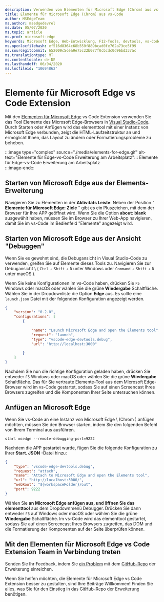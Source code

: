 ```yaml
---
description: Verwenden von Elementen für Microsoft Edge (Chrom) aus vs-Code
title: Elemente für Microsoft Edge (Chrom) aus vs-Code
author: MSEdgeTeam
ms.author: msedgedevrel
ms.date: 05/07/2020
ms.topic: article
ms.prod: microsoft-edge
keywords: Microsoft Edge, Web-Entwicklung, F12-Tools, devtools, vs-Code, Visual Studio-Code, Elemente
ms.openlocfilehash: ef516d8364c68b550f889bcad0fe762a73ce5f99
ms.sourcegitcommit: 652009c5cea9e75c22b077f0cbcdc0d96bd337ac
ms.translationtype: MT
ms.contentlocale: de-DE
ms.lasthandoff: 06/04/2020
ms.locfileid: "10694862"
---
```

# Elemente für Microsoft Edge vs Code Extension  

Mit den [Elementen für Microsoft Edge][VisualstudioMarketplaceElementsMicrosoftEdgeChromium] vs Code Extension verwenden Sie das Tool Elemente des Microsoft Edge-Browsers in [Visual Studio-Code][VisualstudioCode].  Durch Starten oder Anfügen wird das elementtool mit einer Instanz von Microsoft Edge verbunden, zeigt die HTML-Laufzeitstruktur an und ermöglicht Ihnen, das Layout zu ändern oder Formatierungsprobleme zu beheben.  

:::image type="complex" source="./media/elements-for-edge.gif" alt-text="Elemente für Edge-vs-Code Erweiterung am Arbeitsplatz":::
   Elemente für Edge-vs-Code Erweiterung am Arbeitsplatz  
:::image-end:::

<!--![Elements for Edge VS Code extension at work][ImageGifElementsEdge]  -->  

## Starten von Microsoft Edge aus der Elements-Erweiterung  

Navigieren Sie zu Elementen in der **Aktivitäts Leiste**.  Neben der Position " **Elemente für Microsoft Edge: Ziele** " gibt es ein Pluszeichen, mit dem der Browser für Ihre APP geöffnet wird.  Wenn Sie die Option **about: blank** ausgewählt haben, müssen Sie im Browser zu Ihrer Web-App navigieren, damit Sie im vs-Code im Bedienfeld "Elemente" angezeigt wird.  

## Starten von Microsoft Edge aus der Ansicht "Debuggen"  

Wenn Sie es gewohnt sind, die Debugansicht in Visual Studio-Code zu verwenden, greifen Sie auf Elemente dieses Tools zu.  Navigieren Sie zur Debugansicht \ ( `Ctrl` + `Shift` + `D` unter Windows oder `Command` + `Shift` + `D` unter macOS \).  

Wenn Sie keine Konfigurationen im vs-Code haben, drücken Sie `F5` Windows oder macOS oder wählen Sie die grüne **Wiedergabe** Schaltfläche. Wählen Sie in der Dropdownliste die Option **Edge** aus. Es sollte eine `launch.json` Datei mit der folgenden Konfiguration angezeigt werden.  

```json
{
    "version": "0.2.0",
    "configurations": [
        {
            
            "name": "Launch Microsoft Edge and open the Elements tool",
            "request": "launch",
            "type": "vscode-edge-devtools.debug",
            "url": "http://localhost:3000"
        
        }
    ]
}
```  

Nachdem Sie nun die richtige Konfiguration geladen haben, drücken Sie entweder `F5` Windows oder macOS oder wählen Sie die grüne **Wiedergabe** Schaltfläche. Das für Sie vertraute Elemente-Tool aus dem Microsoft Edge-Browser wird im vs-Code gestartet, sodass Sie auf einen Screencast Ihres Browsers zugreifen und die Komponenten Ihrer Seite untersuchen können.  

## Anfügen an Microsoft Edge  

Wenn Sie vs-Code an eine Instanz von Microsoft Edge \ (Chrom \) anfügen möchten, müssen Sie den Browser starten, indem Sie den folgenden Befehl von Ihrem Terminal aus ausführen.  

`start msedge --remote-debugging-port=9222`  

Nachdem die APP gestartet wurde, fügen Sie die folgende Konfiguration zu Ihrer **Start. JSON** -Datei hinzu:  

```json
{
    "type": "vscode-edge-devtools.debug",
    "request": "attach",
    "name": "Attach to Microsoft Edge and open the Elements tool",
    "url": "http://localhost:3000/",
    "webRoot": "${workspaceFolder}/out",
    "port": 9222
}
```  

Wählen Sie **an Microsoft Edge anfügen aus, und öffnen Sie das elementtool** aus dem Dropdownmenü Debugger.  Drücken Sie dann entweder `F5` auf Windows oder macOS oder wählen Sie die grüne **Wiedergabe** Schaltfläche.  Im vs-Code wird das elementtool gestartet, sodass Sie auf einen Screencast Ihres Browsers zugreifen, das DOM und die Formatierung der Komponenten auf der Seite überprüfen können.  

## Mit den Elementen für Microsoft Edge vs Code Extension Team in Verbindung treten  

Senden Sie Ihr Feedback, indem Sie [ein Problem][GithubMicrosoftVscodeEdgeDevtoolsNewIssue] mit dem [GitHub-Repo][GithubMicrosoftVscodeEdgeDevtools] der Erweiterung einreichen.  

Wenn Sie helfen möchten, die Elemente für Microsoft Edge vs Code Extension besser zu gestalten, sind Ihre Beiträge Willkommen!  Finden Sie alles, was Sie für den Einstieg in das [GitHub-Repo][GithubMicrosoftVscodeEdgeDevtools] der Erweiterung benötigen.  

<!-- image links -->  

<!--[ImageGifElementsEdge]: ./media/elements-for-edge.gif "Elements for Edge VS Code extension in action"  -->  
[ImagePngElementsEdge]:./Media/Elements-for-Edge.png "Elemente für Edge-vs-Code Erweiterung in Aktion"  

<!--links -->  

[VscodeElementsEdge]: ./elements-for-edge.md "Elemente für Microsoft Edge vs Code Extension | Microsoft docs"  

[VisualstudioCode]: https://code.visualstudio.com "Visual Studio-Code"  
[VisualStudioCodeDocs]: https://code.visualstudio.com/Docs "Dokumentation | Visual Studio-Code"   

[GithubMicrosoftVscodeEdgeDevtools]: https://github.com/Microsoft/vscode-edge-devtools "Microsoft/vscode-Edge-devtools | GitHub"  
[GithubMicrosoftVscodeEdgeDevtoolsNewIssue]: https://github.com/Microsoft/vscode-edge-devtools/issues/new "Neues Problem-Microsoft/vscode-Edge-devtools | GitHub"

[VisualstudioMarketplaceElementsMicrosoftEdgeChromium]: https://marketplace.visualstudio.com/items?itemName=ms-edgedevtools.vscode-edge-devtools "Elemente für Microsoft Edge (Chrom) | Visual Studio Marketplace"  

